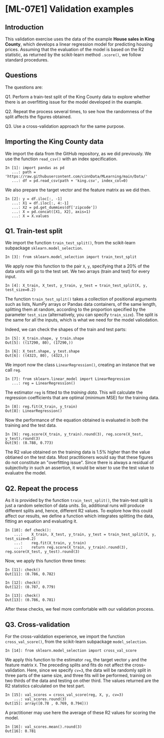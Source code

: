 # [ML-07E1] Validation examples

## Introduction

This validation exercise uses the data of the example **House sales in King County**, which develops a linear regression model for predicting housing prices. Assuming that the evaluation of the model is based on the R2 statistic, as returned by the scikit-learn method `.score()`, we follow standard procedures.

## Questions

The questions are:

Q1. Perform a train-test split of the King County data to explore whether there is an overfitting issue for the model developed in the example.

Q2. Repeat the process several times, to see how the randomness of the split affects the figures obtained.

Q3. Use a cross-validation approach for the same purpose.

## Importing the King County data

We import the data from the GitHub repository, as we did previously. We use the function `read_csv()` with an index specification. 

```
In [1]: import pandas as pd
   ...: path = 'https://raw.githubusercontent.com/cinnData/MLearning/main/Data/'
   ...: df = pd.read_csv(path + 'king.csv', index_col=0)
```

We also prepare the target vector and the feature matrix as we did then.

```
In [2]: y = df.iloc[:, -1]
   ...: X1 = df.iloc[:, 4:-1]
   ...: X2 = pd.get_dummies(df['zipcode'])
   ...: X = pd.concat([X1, X2], axis=1)
   ...: X = X.values
```

## Q1. Train-test split

We import the function `train_test_split()`, from the scikit-learn subpackage `sklearn.model_selection`.

```
In [3]: from sklearn.model_selection import train_test_split
```

We apply now this function to the pair `X`, `y`, specifying that a 20% of the data units will go to the test set. We two arrays (train and test) for every input.

```
In [4]: X_train, X_test, y_train, y_test = train_test_split(X, y, test_size=0.2)
```

The function `train_test_split()` takes a collection of positional arguments such as lists, NumPy arrays or Pandas data containers, of the same length, splitting them at random, according to the proportion specified by the parameter `test_size` (alternatively, you can specify `train_size`). The split is the same for all the inputs, which is what we need for the model valiodation.

Indeed, we can check the shapes of the train and test parts:

```
In [5]: X_train.shape, y_train.shape
Out[5]: ((17290, 80), (17290,))
```
```
In [6]: X_test.shape, y_test.shape
Out[6]: ((4323, 80), (4323,))
```

We import now the class `LinearRegression()`, creating an instance that we call `reg`.  

```
In [7]: from sklearn.linear_model import LinearRegression
   ...: reg = LinearRegression()
```
 The estimator `reg` is fitted to the *training data*. This will calculate the regression coefficients that are optimal (minimum MSE) for the training data.

```
In [8]: reg.fit(X_train, y_train)
Out[8]: LinearRegression()
```

Now the performance of the equation obtained is evaluated in both the training and the test data.

```
In [9]: reg.score(X_train, y_train).round(3), reg.score(X_test, y_test).round(3)
Out[9]: (0.788, 0.773)
```

The R2 value obtained on the training data is 1.5% higher than the value obtianed on the test data. Most practitioners would say that these figures do not constitute an "overfitting issue". Since there is always a residual of subjectivity in such an assertion, it would be wiser to use the test value to evaluatre the model.

## Q2. Repeat the process

As it is provided by the function `train_test_split()`, the train-test split is just a random selection of data units. So, additional runs will produce different splits and, hence, different R2 values. To explore how this could affect our results, we define a function which integrates splitting the data, fitting an equation and evaluating it.

```
In [10]: def check():
    ...: 	X_train, X_test, y_train, y_test = train_test_split(X, y, test_size=0.2)
    ...: 	reg.fit(X_train, y_train)
    ...: 	return reg.score(X_train, y_train).round(3), reg.score(X_test, y_test).round(3)
```

Now, we apply this function three times:

```
In [11]: check()
Out[11]: (0.786, 0.782)
```

```
In [12]: check()
Out[12]: (0.787, 0.779)
```
```
In [13]: check()
Out[13]: (0.786, 0.781)
```

After these checks, we feel more comfortable with our validation process.

## Q3. Cross-validation

For the cross-validation experience, we import the function `cross_val_score()`, from the scikit-learn subpackage `model_selection`.

```
In [14]: from sklearn.model_selection import cross_val_score
```

We apply this function to the estimator `reg`, the target vector `y` and the feature matrix `X`. The preceding splits and fits do not affect the cross-validation. Here, since we specify `cv=3`, the data will be randomly split in three parts of the same size, and three fits will be performed, training on two thirds of the data and testing on other third. The values returned are the R2 statistics calculated on the test part.

```
In [15]: val_scores = cross_val_score(reg, X, y, cv=3)
    ...: val_scores.round(3)
Out[15]: array([0.78 , 0.769, 0.794]))
```

A practitioner may use here the average of these R2 values for scoring the model.

```
In [16]: val_scores.mean().round(3)
Out[16]: 0.781
```
